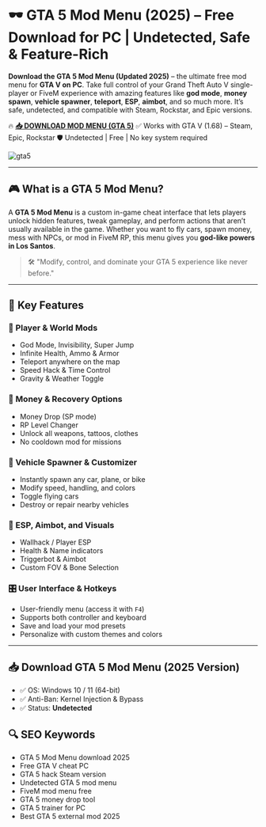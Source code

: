 # 🕶️ GTA 5 Mod Menu (2025) – Free Download for PC | Undetected, Safe & Feature-Rich

**Download the GTA 5 Mod Menu (Updated 2025)** – the ultimate free mod menu for **GTA V on PC**. Take full control of your Grand Theft Auto V single-player or FiveM experience with amazing features like **god mode**, **money spawn**, **vehicle spawner**, **teleport**, **ESP**, **aimbot**, and so much more. It’s safe, undetected, and compatible with Steam, Rockstar, and Epic versions.

🔥 **[📥 DOWNLOAD MOD MENU (GTA 5)]()**
✅ Works with GTA V (1.68) – Steam, Epic, Rockstar
🛡️ Undetected | Free | No key system required

![gta5](https://github.com/user-attachments/assets/4b50a17f-1996-4203-9abf-97c8234503a8)

---

## 🎮 What is a GTA 5 Mod Menu?

A **GTA 5 Mod Menu** is a custom in-game cheat interface that lets players unlock hidden features, tweak gameplay, and perform actions that aren’t usually available in the game. Whether you want to fly cars, spawn money, mess with NPCs, or mod in FiveM RP, this menu gives you **god-like powers in Los Santos**.

> 🛠️ "Modify, control, and dominate your GTA 5 experience like never before."

---

## 🌟 Key Features

### 🧱 Player & World Mods

- God Mode, Invisibility, Super Jump
- Infinite Health, Ammo & Armor
- Teleport anywhere on the map
- Speed Hack & Time Control
- Gravity & Weather Toggle

### 💸 Money & Recovery Options

- Money Drop (SP mode)
- RP Level Changer
- Unlock all weapons, tattoos, clothes
- No cooldown mod for missions



### 🚗 Vehicle Spawner & Customizer

- Instantly spawn any car, plane, or bike
- Modify speed, handling, and colors
- Toggle flying cars
- Destroy or repair nearby vehicles
### 🎯 ESP, Aimbot, and Visuals

- Wallhack / Player ESP
- Health & Name indicators
- Triggerbot & Aimbot
- Custom FOV & Bone Selection

### 🎛️ User Interface & Hotkeys

- User-friendly menu (access it with `F4`)
- Supports both controller and keyboard
- Save and load your mod presets
- Personalize with custom themes and colors

---

## 📥 Download GTA 5 Mod Menu (2025 Version)


- ✅ OS: Windows 10 / 11 (64-bit)
- ✅ Anti-Ban: Kernel Injection & Bypass
- ✅ Status: **Undetected**



## 🔍 SEO Keywords

- GTA 5 Mod Menu download 2025
- Free GTA V cheat PC
- GTA 5 hack Steam version
- Undetected GTA 5 mod menu
- FiveM mod menu free
- GTA 5 money drop tool
- GTA 5 trainer for PC
- Best GTA 5 external mod 2025
